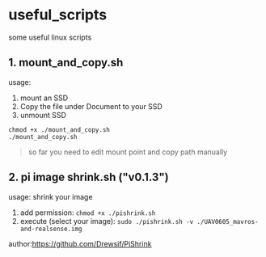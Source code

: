 # useful_scripts
some useful linux scripts

## 1. mount_and_copy.sh

usage:
1. mount an SSD
2. Copy the file under Document to your SSD
3. unmount SSD

```
chmod +x ./mount_and_copy.sh
./mount_and_copy.sh
```
> so far you need to edit mount point and copy path manually

## 2. pi image shrink.sh ("v0.1.3")

usage:
shrink your image

1. add permission:
`chmod +x ./pishrink.sh`
2. execute (select your image):
`sudo ./pishrink.sh -v ./UAV0605_mavros-and-realsense.img`

author:https://github.com/Drewsif/PiShrink

